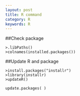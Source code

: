 ```yaml
---
layout: post
title: R command
category: R
keywords: R
---
```



##Check package

    >.libPaths()
    >colnames(installed.packages())

##Update R and package

    >install.packages("installr")
    >library(installr)
    >updateR()

    update.packages( )







